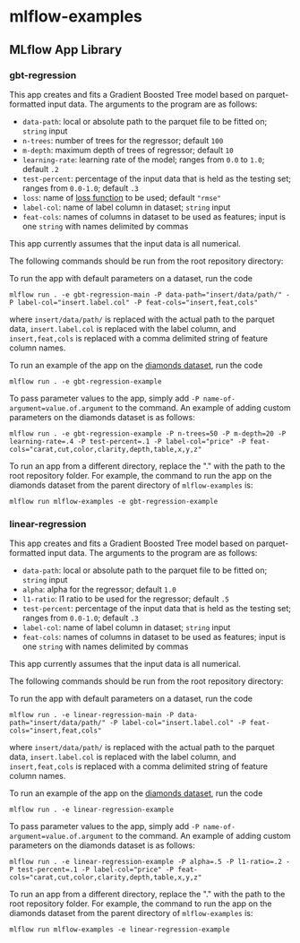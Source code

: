 # mlflow-examples
## MLflow App Library
### gbt-regression
This app creates and fits a Gradient Boosted Tree model based on parquet-formatted input data. The arguments to the program are as follows:
* `data-path`: local or absolute path to the parquet file to be fitted on; `string` input
* `n-trees`: number of trees for the regressor; default `100`
* `m-depth`: maximum depth of trees of regressor; default `10`
* `learning-rate`: learning rate of the model; ranges from `0.0` to `1.0`; default `.2`
* `test-percent`: percentage of the input data that is held as the testing set; ranges from `0.0-1.0`; default `.3`
* `loss`: name of [loss function](https://github.com/dmlc/xgboost/blob/master/doc/parameter.md) to be used; default `"rmse"`
* `label-col`: name of label column in dataset; `string` input
* `feat-cols`: names of columns in dataset to be used as features; input is one `string` with names delimited by commas

This app currently assumes that the input data is all numerical.

The following commands should be run from the root repository directory:

To run the app with default parameters on a dataset, run the code 
```
mlflow run . -e gbt-regression-main -P data-path="insert/data/path/" -P label-col="insert.label.col" -P feat-cols="insert,feat,cols"
```
where `insert/data/path/` is replaced with the actual path to the parquet data, `insert.label.col` is replaced with the label column, and `insert,feat,cols` is replaced with a comma delimited string of feature column names.

To run an example of the app on the [diamonds dataset](https://raw.githubusercontent.com/tidyverse/ggplot2/4c678917/data-raw/diamonds.csv), run the code 
```
mlflow run . -e gbt-regression-example
```

To pass parameter values to the app, simply add `-P name-of-argument=value.of.argument` to the command. An example of adding custom parameters on the diamonds dataset is as follows: 
```
mlflow run . -e gbt-regression-example -P n-trees=50 -P m-depth=20 -P learning-rate=.4 -P test-percent=.1 -P label-col="price" -P feat-cols="carat,cut,color,clarity,depth,table,x,y,z"
```

To run an app from a different directory, replace the "." with the path to the root repository folder. For example, the command to run the app on the diamonds dataset from the parent directory of `mlflow-examples` is:
```
mlflow run mlflow-examples -e gbt-regression-example 
```

### linear-regression

This app creates and fits a Gradient Boosted Tree model based on parquet-formatted input data. The arguments to the program are as follows:
* `data-path`: local or absolute path to the parquet file to be fitted on; `string` input
* `alpha`: alpha for the regressor; default `1.0`
* `l1-ratio`: l1 ratio to be used for the regressor; default `.5`
* `test-percent`: percentage of the input data that is held as the testing set; ranges from `0.0-1.0`; default `.3`
* `label-col`: name of label column in dataset; `string` input
* `feat-cols`: names of columns in dataset to be used as features; input is one `string` with names delimited by commas

This app currently assumes that the input data is all numerical.

The following commands should be run from the root repository directory:

To run the app with default parameters on a dataset, run the code 
```
mlflow run . -e linear-regression-main -P data-path="insert/data/path/" -P label-col="insert.label.col" -P feat-cols="insert,feat,cols"
```
where `insert/data/path/` is replaced with the actual path to the parquet data, `insert.label.col` is replaced with the label column, and `insert,feat,cols` is replaced with a comma delimited string of feature column names.

To run an example of the app on the [diamonds dataset](https://raw.githubusercontent.com/tidyverse/ggplot2/4c678917/data-raw/diamonds.csv), run the code 
```
mlflow run . -e linear-regression-example
```

To pass parameter values to the app, simply add `-P name-of-argument=value.of.argument` to the command. An example of adding custom parameters on the diamonds dataset is as follows: 
```
mlflow run . -e linear-regression-example -P alpha=.5 -P l1-ratio=.2 -P test-percent=.1 -P label-col="price" -P feat-cols="carat,cut,color,clarity,depth,table,x,y,z"
```

To run an app from a different directory, replace the "." with the path to the root repository folder. For example, the command to run the app on the diamonds dataset from the parent directory of `mlflow-examples` is:
```
mlflow run mlflow-examples -e linear-regression-example 
```

